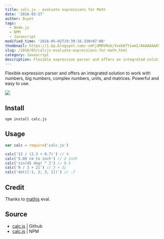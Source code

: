```yaml
---
title: calc.js - evaluate expressions for Math
date: '2016-03-27'
author: Duyet
tags:
  - Node.js
  - NPM
  - Javascript
modified_time: '2016-05-02T19:39:16.320+07:00'
thumbnail: https://1.bp.blogspot.com/-vmFjdMDVRok/Vvek0fYiwmI/AAAAAAAASas/iUUHSjQAWYUcWK6F5tx8qq3nfP_sVozOg/s1600/calc.png
slug: /2016/03/calcjs-evaluate-expressions-for-math.html
category: Javascript
description: Flexible expression parser and offers an integrated solution to work with numbers, big numbers, complex numbers, units, and matrices. Powerful and easy to use.
---
```


Flexible expression parser and offers an integrated solution to work with numbers, big numbers, complex numbers, units, and matrices. Powerful and easy to use.

[![](https://1.bp.blogspot.com/-vmFjdMDVRok/Vvek0fYiwmI/AAAAAAAASas/iUUHSjQAWYUcWK6F5tx8qq3nfP_sVozOg/s1600/calc.png)](https://github.com/duyet/calc.js)

## Install

```
npm install calc.js
```

## Usage

```js
var calc = require('calc.js')

calc('12 / (2.3 + 0.7)') // 4
calc('5.08 cm to inch') // 2 inch
calc('sin(45 deg) ^ 2') // 0.5
calc('9 / 3 + 2i') // 3 + 2i
calc('det([-1, 2; 3, 1])') // -7
```

## Credit

Thanks to [mathjs](https://github.com/josdejong/mathjs) eval.

## Source

- [calc.js](https://github.com/duyet/calc.js) | Github
- [calc.js](https://www.npmjs.com/package/calc.js) | NPM
